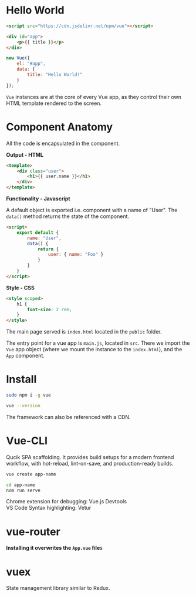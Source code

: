 # Hello World

```html
<script src="https://cdn.jsdelivr.net/npm/vue"></script>

<div id="app">
    <p>{{ title }}</p>
</div>
```
```javascript
new Vue({
    el: "#app",
    data: {
        title: "Hello World!"
    }
});
```
`Vue` instances are at the core of every Vue app, as they control their own HTML template rendered to the screen.

# Component Anatomy

All the code is encapsulated in the component.

**Output - HTML**
```html
<template>
    <div class="user">
        <h1>{{ user.name }}</h1>
    </div>
</template>
```

**Functionality - Javascript**

A default object is exported i.e. component with a name of "User". The `data()` method returns the state of the component.
```html
<script>
    export default {
        name: "User",
        data() {
            return {
                user: { name: "Foo" }
            }
        }
    }
</script>
```

**Style - CSS**
```html
<style scoped>
    h1 {
        font-size: 2 rem;
    }
</style>
```

The main page served is `index.html` located in the `public` folder.  

The entry point for a vue app is `main.js`, located in `src`. There we import the `Vue` app object (where we mount the instance to the `index.html`), and the `App` component.

# Install

```bash
sudo npm i -g vue

vue --version
```

The framework can also be referenced with a CDN.

# Vue-CLI

Qucik SPA scaffolding. It provides build setups for a modern frontend workflow, with hot-reload, lint-on-save, and production-ready builds.

```bash
vue create app-name

cd app-name
nom run serve
```

Chrome extension for debugging: Vue.js Devtools  
VS Code Syntax highlighting: Vetur

# vue-router

**Installing it overwrites the `App.vue` file**s

# vuex

State management library similar to Redux.